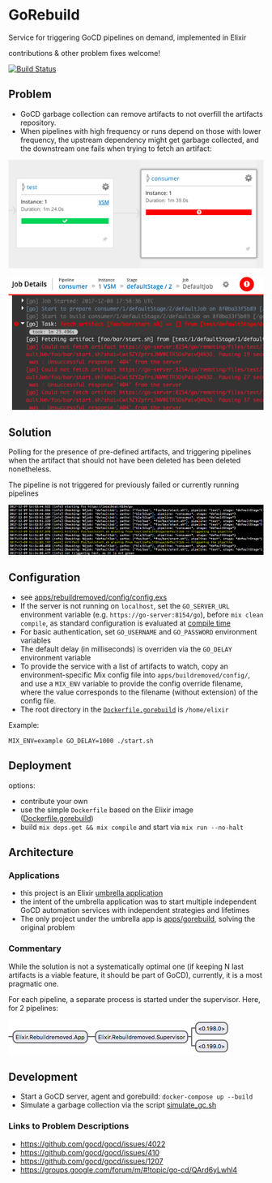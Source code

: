# GoRebuild

Service for triggering GoCD pipelines on demand, implemented in Elixir

contributions & other problem fixes welcome!

[![Build Status](https://travis-ci.org/d-led/gorebuild.svg?branch=master)](https://travis-ci.org/d-led/gorebuild)

## Problem

- GoCD garbage collection can remove artifacts to not overfill the artifacts repository.
- When pipelines with high frequency or runs depend on those with lower frequency, the upstream
dependency might get garbage collected, and the downstream one fails when trying to fetch an artifact:

![](docs/img/vsm.png)

![](docs/img/failure.png)

## Solution

Polling for the presence of pre-defined artifacts, and triggering pipelines when the artifact that should not have
been deleted has been deleted nonetheless.

The pipeline is not triggered for previously failed or currently running pipelines

![](docs/img/triggering.png)

## Configuration

- see [apps/rebuildremoved/config/config.exs](apps/rebuildremoved/config/config.exs)
- If the server is not running on `localhost`, set the `GO_SERVER_URL` environment variable (e.g. `https://go-server:8154/go`), before `mix clean compile`, as standard configuration is evaluated at [compile time](https://www.amberbit.com/blog/2018/9/27/elixir-runtime-vs-compile-time-configuration/)
- For basic authentication, set `GO_USERNAME` and `GO_PASSWORD` environment variables
- The default delay (in milliseconds) is overriden via the `GO_DELAY` environment variable
- To provide the service with a list of artifacts to watch, copy an environment-specific Mix config file into `apps/buildremoved/config/`, and use a `MIX_ENV` variable to provide the config override filename, where the value corresponds to the filename (without extension) of the config file.
- The root directory in the [`Dockerfile.gorebuild`](Dockerfile.gorebuild) is `/home/elixir`

Example:

```
MIX_ENV=example GO_DELAY=1000 ./start.sh
```

## Deployment

options:

- contribute your own
- use the simple `Dockerfile` based on the Elixir image ([Dockerfile.gorebuild](Dockerfile.gorebuild))
- build `mix deps.get && mix compile` and start via `mix run --no-halt`

## Architecture

### Applications

- this project is an Elixir [umbrella application](https://elixir-lang.org/getting-started/mix-otp/dependencies-and-umbrella-projects.html#umbrella-projects)
- the intent of the umbrella application was to start multiple independent GoCD automation services with independent strategies and lifetimes
- The only project under the umbrella app is [apps/gorebuild](apps/gorebuild), solving the original problem

### Commentary

While the solution is not a systematically optimal one (if keeping N last artifacts is a viable feature, it should be part of GoCD), currently, it is a most pragmatic one.

For each pipeline, a separate process is started under the supervisor. Here, for 2 pipelines:

![](docs/img/observer.png)

## Development

- Start a GoCD server, agent and gorebuild: `docker-compose up --build`
- Simulate a garbage collection via the script [simulate_gc.sh](simulate_gc.sh)

### Links to Problem Descriptions

- https://github.com/gocd/gocd/issues/4022
- https://github.com/gocd/gocd/issues/410
- https://github.com/gocd/gocd/issues/1207
- https://groups.google.com/forum/m/#!topic/go-cd/QArd6yLwhl4
